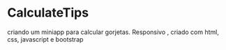 # CalculateTips
criando um miniapp para calcular gorjetas. Responsivo , criado com html, css, javascript e bootstrap
